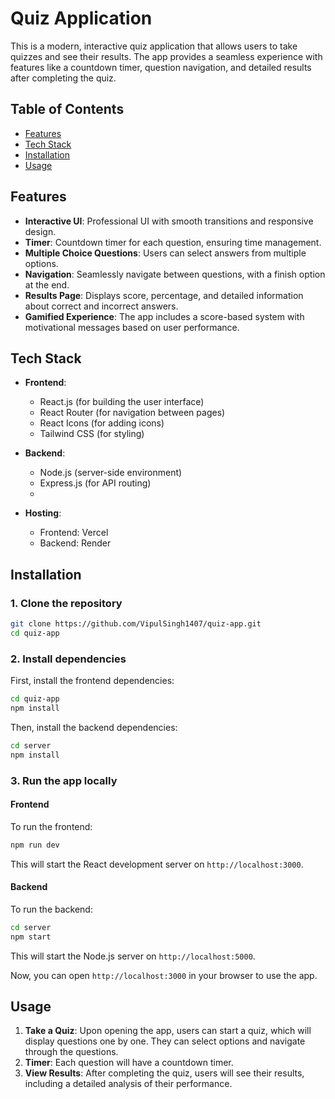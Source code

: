 
# Quiz Application

This is a modern, interactive quiz application that allows users to take quizzes and see their results. The app provides a seamless experience with features like a countdown timer, question navigation, and detailed results after completing the quiz.

## Table of Contents
- [Features](#features)
- [Tech Stack](#tech-stack)
- [Installation](#installation)
- [Usage](#usage)


## Features
- **Interactive UI**: Professional UI with smooth transitions and responsive design.
- **Timer**: Countdown timer for each question, ensuring time management.
- **Multiple Choice Questions**: Users can select answers from multiple options.
- **Navigation**: Seamlessly navigate between questions, with a finish option at the end.
- **Results Page**: Displays score, percentage, and detailed information about correct and incorrect answers.
- **Gamified Experience**: The app includes a score-based system with motivational messages based on user performance.

## Tech Stack
- **Frontend**:
  - React.js (for building the user interface)
  - React Router (for navigation between pages)
  - React Icons (for adding icons)
  - Tailwind CSS (for styling)

- **Backend**:
  - Node.js (server-side environment)
  - Express.js (for API routing)
  -

- **Hosting**:
  - Frontend:  Vercel
  - Backend: Render

## Installation

### 1. Clone the repository
```bash
git clone https://github.com/VipulSingh1407/quiz-app.git
cd quiz-app
```

### 2. Install dependencies
First, install the frontend dependencies:
```bash
cd quiz-app
npm install
```

Then, install the backend dependencies:
```bash
cd server
npm install
```



### 3. Run the app locally

#### Frontend
To run the frontend:
```bash
npm run dev
```
This will start the React development server on `http://localhost:3000`.

#### Backend
To run the backend:
```bash
cd server
npm start
```
This will start the Node.js server on `http://localhost:5000`.

Now, you can open `http://localhost:3000` in your browser to use the app.

## Usage

1. **Take a Quiz**: Upon opening the app, users can start a quiz, which will display questions one by one. They can select options and navigate through the questions.
2. **Timer**: Each question will have a countdown timer.
3. **View Results**: After completing the quiz, users will see their results, including a detailed analysis of their performance.


